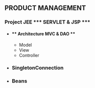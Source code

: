 ## PRODUCT MANAGEMENT 
### Project JEE *** SERVLET & JSP *** 
+ #### ** Architecture MVC & DAO ** 
  + Model 
  + View
  + Controller 
+ ### SingletonConnection 
+ ### Beans 
